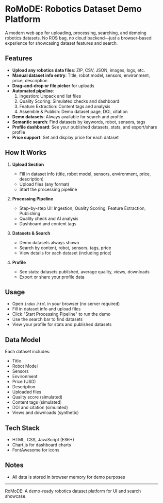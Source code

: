 # RoMoDE: Robotics Dataset Demo Platform

A modern web app for uploading, processing, searching, and demoing robotics datasets. No ROS bag, no cloud backend—just a browser-based experience for showcasing dataset features and search.

## Features

- **Upload any robotics data files**: ZIP, CSV, JSON, images, logs, etc.
- **Manual dataset info entry**: Title, robot model, sensors, environment, price, description
- **Drag-and-drop or file picker** for uploads
- **Automated pipeline**:
  1. Ingestion: Unpack and list files
  2. Quality Scoring: Simulated checks and dashboard
  3. Feature Extraction: Content tags and analysis
  4. Assemble & Publish: Demo dataset page, DOI, citation
- **Demo datasets**: Always available for search and profile
- **Semantic search**: Find datasets by keywords, robot, sensors, tags
- **Profile dashboard**: See your published datasets, stats, and export/share profile
- **Price support**: Set and display price for each dataset

## How It Works

1. **Upload Section**
   - Fill in dataset info (title, robot model, sensors, environment, price, description)
   - Upload files (any format)
   - Start the processing pipeline

2. **Processing Pipeline**
   - Step-by-step UI: Ingestion, Quality Scoring, Feature Extraction, Publishing
   - Quality check and AI analysis 
   - Dashboard and content tags

3. **Datasets & Search**
   - Demo datasets always shown
   - Search by content, robot, sensors, tags, price
   - View details for each dataset (including price)

4. **Profile**
   - See stats: datasets published, average quality, views, downloads
   - Export or share your profile data

## Usage

- Open `index.html` in your browser (no server required)
- Fill in dataset info and upload files
- Click "Start Processing Pipeline" to run the demo
- Use the search bar to find datasets
- View your profile for stats and published datasets

## Data Model

Each dataset includes:
- Title
- Robot Model
- Sensors
- Environment
- Price (USD)
- Description
- Uploaded files
- Quality score (simulated)
- Content tags (simulated)
- DOI and citation (simulated)
- Views and downloads (synthetic)

## Tech Stack
- HTML, CSS, JavaScript (ES6+)
- Chart.js for dashboard charts
- FontAwesome for icons

## Notes
- All data is stored in browser memory for demo purposes


---
RoMoDE: A demo-ready robotics dataset platform for UI and search showcase.
